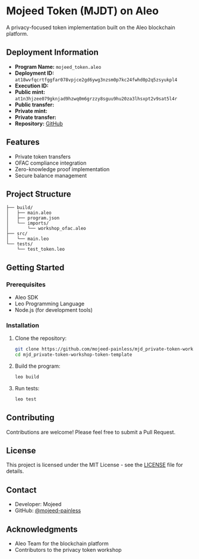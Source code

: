 
# Mojeed Token (MJDT) on Aleo

A privacy-focused token implementation built on the Aleo blockchain platform.

## Deployment Information

- **Program Name:** `mojeed_token.aleo`
- **Deployment ID:** `at18wvfqcrtfggfar078vpjce2gd6ywg3nzsm0p7kc24fwhd0p2q5zsyukpl4`
- **Execution ID:**
-  **Public mint:** `at1n3hjzee079gknjad9hzwq0m6grzzy8sguu9hu20za3lhsxpt2v9sat5l4r`
-  **Public transfer:**
-  **Private mint:**
-  **Private transfer:**
- **Repository:** [GitHub](https://github.com/mojeed-painless/mjd_private-token-workshop-token-template)

## Features

- Private token transfers
- OFAC compliance integration
- Zero-knowledge proof implementation
- Secure balance management

## Project Structure

```
├── build/
│   ├── main.aleo
│   ├── program.json
│   └── imports/
│       └── workshop_ofac.aleo
├── src/
│   └── main.leo
└── tests/
    └── test_token.leo
```

## Getting Started

### Prerequisites

- Aleo SDK
- Leo Programming Language
- Node.js (for development tools)

### Installation

1. Clone the repository:
   ```bash
   git clone https://github.com/mojeed-painless/mjd_private-token-workshop-token-template.git
   cd mjd_private-token-workshop-token-template
   ```

2. Build the program:
   ```bash
   leo build
   ```

3. Run tests:
   ```bash
   leo test
   ```

## Contributing

Contributions are welcome! Please feel free to submit a Pull Request.

## License

This project is licensed under the MIT License - see the [LICENSE](LICENSE) file for details.

## Contact

- Developer: Mojeed
- GitHub: [@mojeed-painless](https://github.com/mojeed-painless)

## Acknowledgments

- Aleo Team for the blockchain platform
- Contributors to the privacy token workshop
